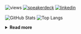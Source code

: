 ![views](https://komarev.com/ghpvc/?username=chck&color=blueviolet)
[![speakerdeck](https://img.shields.io/badge/Speaker_Deck-chck-8a2be2?style=flat-square&logo=speaker-deck)](https://speakerdeck.com/chck)
[![linkedin](https://img.shields.io/badge/LinkedIn-chck-8a2be2?style=flat-square&logo=linkedin)](https://www.linkedin.com/in/chck/)

<p align="left"> 
  <img alt="GitHub Stats" align="center" height="150" src="https://github-readme-stats-nine-umber-51.vercel.app/api?username=chck&count_private=true&show_icons=true&hide_title=true&theme=buefy" />
  <img alt="Top Langs" align="center" height="150" src="https://github-readme-stats-nine-umber-51.vercel.app/api/top-langs/?username=chck&layout=compact&count_private=true&show_icons=true&hide_title=true&theme=buefy" />
</p>

<details>
  <summary><b>Read more</b></summary>
  <br>

  <!--START_SECTION:waka-->
**🐱 My GitHub Data** 

> 📦 74.8 kB Used in GitHub's Storage 
 > 
> 🏆 860 Contributions in the Year 2023
 > 
> 💼 Opted to Hire
 > 
> 📜 134 Public Repositories 
 > 
> 🔑 19 Private Repositories 
 > 
**I'm a Night 🦉** 

```text
🌞 Morning                1315 commits        ████░░░░░░░░░░░░░░░░░░░░░   15.79 % 
🌆 Daytime                2189 commits        ███████░░░░░░░░░░░░░░░░░░   26.28 % 
🌃 Evening                2274 commits        ███████░░░░░░░░░░░░░░░░░░   27.30 % 
🌙 Night                  2551 commits        ████████░░░░░░░░░░░░░░░░░   30.63 % 
```
📅 **I'm Most Productive on Monday** 

```text
Monday                   1819 commits        █████░░░░░░░░░░░░░░░░░░░░   21.84 % 
Tuesday                  1700 commits        █████░░░░░░░░░░░░░░░░░░░░   20.41 % 
Wednesday                1205 commits        ████░░░░░░░░░░░░░░░░░░░░░   14.47 % 
Thursday                 1557 commits        █████░░░░░░░░░░░░░░░░░░░░   18.69 % 
Friday                   835 commits         ███░░░░░░░░░░░░░░░░░░░░░░   10.03 % 
Saturday                 420 commits         █░░░░░░░░░░░░░░░░░░░░░░░░   05.04 % 
Sunday                   793 commits         ██░░░░░░░░░░░░░░░░░░░░░░░   09.52 % 
```


📊 **This Week I Spent My Time On** 

```text
💬 Programming Languages: 
Other                    23 hrs 29 mins      ██████████████████████░░░   86.25 % 
Terraform                1 hr 27 mins        █░░░░░░░░░░░░░░░░░░░░░░░░   05.35 % 
TypeScript               55 mins             █░░░░░░░░░░░░░░░░░░░░░░░░   03.43 % 
Makefile                 16 mins             ░░░░░░░░░░░░░░░░░░░░░░░░░   01.02 % 
YAML                     14 mins             ░░░░░░░░░░░░░░░░░░░░░░░░░   00.86 % 

🔥 Editors: 
Chrome                   23 hrs 26 mins      ██████████████████████░░░   86.07 % 
WebStorm                 2 hrs 51 mins       ███░░░░░░░░░░░░░░░░░░░░░░   10.47 % 
Neovim                   53 mins             █░░░░░░░░░░░░░░░░░░░░░░░░   03.25 % 
Obsidian                 3 mins              ░░░░░░░░░░░░░░░░░░░░░░░░░   00.20 % 
```

**I Mostly Code in Python** 

```text
Python                   42 repos            ████████░░░░░░░░░░░░░░░░░   33.07 % 
Jupyter Notebook         21 repos            ████░░░░░░░░░░░░░░░░░░░░░   16.54 % 
Rust                     7 repos             █░░░░░░░░░░░░░░░░░░░░░░░░   05.51 % 
Shell                    3 repos             █░░░░░░░░░░░░░░░░░░░░░░░░   02.36 % 
Astro                    1 repo              ░░░░░░░░░░░░░░░░░░░░░░░░░   00.79 % 
```



**Timeline**

![Lines of Code chart](https://raw.githubusercontent.com/chck/chck/main/assets/bar_graph.png)


 Last Updated on 2023-11-24 01:24 UTC
<!--END_SECTION:waka-->
</details>

